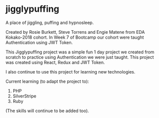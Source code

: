 # jigglypuffing
A place of jiggling, puffing and hypnosleep.

Created by Rosie Burkett, Steve Torrens and Engie Matene from EDA Kokako-2018 cohort.
In Week 7 of Bootcamp our cohort were taught Authentication using JWT Token.

This Jigglypuffing project was a simple fun 1 day project we created from scratch to practice using Authentication we were just taught.
This project was created using React, Redux and JWT Token.

I also continue to use this project for learning new technologies.

Current learning (to adapt the project to): 

1. PHP
2. SilverStripe
3. Ruby

(The skills will continue to be added too).
